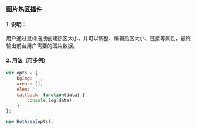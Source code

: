 ### 图片热区插件

#### 1. 说明：
用户通过鼠标拖拽创建热区大小，并可以调整、编辑热区大小、链接等属性，最终输出前台用户需要的图片数据。

#### 2. 用法（可多例）

```js
var opts = {
    bgImg: '',
    areas: [],
    elem: '',
    callback: function(data) {
        console.log(data);
    }
};

new HotArea(opts);
```